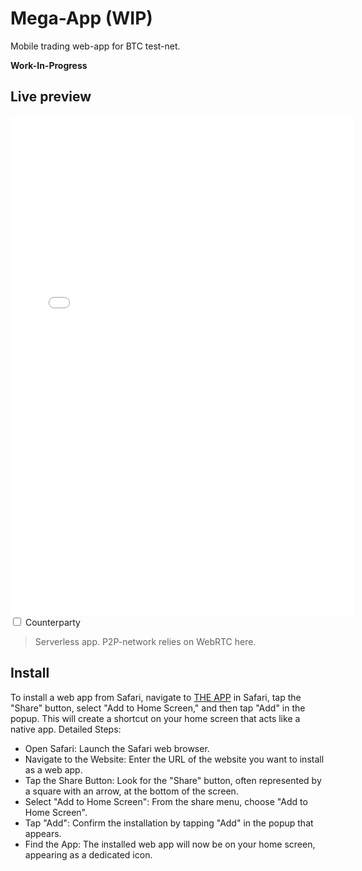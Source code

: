 # Mega-App (WIP)

Mobile trading web-app for BTC test-net.

**Work-In-Progress**

## Live preview

<div style="position: relative;display:inline-block; height: 800px; width: 550px">
<iframe src="../webapp" style="position: relative;display:inline-block; height: 100%; width: 100%; border:none"></iframe>
</div>
<div id="cpdiv" style="position: relative;display:none; height: 800px; width: 550px">
<iframe src="../webapp?user=alice" style="position: relative;display:inline-block; height: 100%; width: 100%; border:none"></iframe>
</div>
<div>
    <input type="checkbox" id="counterparty" name="counterparty" onclick="this.checked ? (document.getElementById('cpdiv').style.display='inline-block'): (document.getElementById('cpdiv').style.display='none'); document.body.classList.add('close')" />
    <label for="counterparty">Counterparty</label>
</div>


> Serverless app. P2P-network relies on WebRTC here.

## Install


To install a web app from Safari, navigate to [THE APP](https://dk14.github.io/wolfram-mega/webapp/) in Safari, tap the "Share" button, select "Add to Home Screen," and then tap "Add" in the popup. This will create a shortcut on your home screen that acts like a native app. 
Detailed Steps:
- Open Safari: Launch the Safari web browser.
- Navigate to the Website: Enter the URL of the website you want to install as a web app.
- Tap the Share Button: Look for the "Share" button, often represented by a square with an arrow, at the bottom of the screen.
- Select "Add to Home Screen": From the share menu, choose "Add to Home Screen".
- Tap "Add": Confirm the installation by tapping "Add" in the popup that appears.
- Find the App: The installed web app will now be on your home screen, appearing as a dedicated icon. 